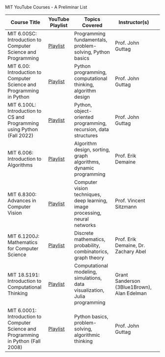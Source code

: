 MIT YouTube Courses - A Preliminar List 

| **Course Title**                                                                   | **YouTube Playlist**                                                                 | **Topics Covered**                                                           | **Instructor(s)**                           |                                                                                                                |
| ---------------------------------------------------------------------------------- | ------------------------------------------------------------------------------------ | ---------------------------------------------------------------------------- | ------------------------------------------- | -------------------------------------------------------------------------------------------------------------- |
| MIT 6.00SC: Introduction to Computer Science and Programming                       | [Playlist](https://www.youtube.com/playlist?list=PLB2BE3D6CA77BB8F7)                 | Programming fundamentals, problem-solving, Python basics                     | Prof. John Guttag                           |                                                                                                                |
| MIT 6.00: Introduction to Computer Science and Programming in Python               | [Playlist](https://www.youtube.com/playlist?list=PLUl4u3cNGP63WbdFxL8giv4yhgdMGaZNA) | Python programming, computational thinking, algorithm design                 | Prof. John Guttag                           |                                                                                                                |
| MIT 6.100L: Introduction to CS and Programming using Python (Fall 2022)            | [Playlist](https://www.youtube.com/playlist?list=PLUl4u3cNGP62A-ynp6v6-LGBCzeH3VAQB) | Python, object-oriented programming, recursion, data structures              | Prof. John Guttag                           |                                                                                                                |
| MIT 6.006: Introduction to Algorithms                                              | [Playlist](https://www.youtube.com/playlist?list=PLUl4u3cNGP62A-ynp6v6-LGBCzeH3VAQB) | Algorithm design, sorting, graph algorithms, dynamic programming             | Prof. Erik Demaine                          |                                                                                                                |
| MIT 6.8300: Advances in Computer Vision                                            | [Playlist](https://www.youtube.com/playlist?list=PLUl4u3cNGP62A-ynp6v6-LGBCzeH3VAQB) | Computer vision techniques, deep learning, image processing, neural networks | Prof. Vincent Sitzmann                      |                                                                                                                |
| MIT 6.1200J: Mathematics for Computer Science                                      | [Playlist](https://www.youtube.com/playlist?list=PLUl4u3cNGP62A-ynp6v6-LGBCzeH3VAQB) | Discrete mathematics, probability, combinatorics, graph theory               | Prof. Erik Demaine, Dr. Zachary Abel        |                                                                                                                |
| MIT 18.S191: Introduction to Computational Thinking                                | [Playlist](https://www.youtube.com/playlist?list=PLUl4u3cNGP62A-ynp6v6-LGBCzeH3VAQB) | Computational modeling, simulations, data visualization, Julia programming   | Grant Sanderson (3Blue1Brown), Alan Edelman |                                                                                                                |
| MIT 6.0001: Introduction to Computer Science and Programming in Python (Fall 2008) | [Playlist](https://www.youtube.com/playlist?list=PL4C4720A6F225E074)                 | Python basics, problem-solving, algorithmic thinking                         | Prof. John Guttag                           | |



